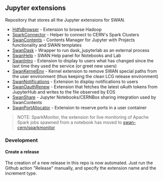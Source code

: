 ## Jupyter extensions

Repository that stores all the Jupyter extensions for SWAN.

* [HdfsBrowser](HdfsBrowser) - Extension to browse Hadoop
* [SparkConnector](SparkConnector) - Helper to connect to CERN's Spark Clusters
* [SwanContents](SwanContents) - Contents Manager for Jupyter with Projects functionality and SWAN templates
* [SwanDask](SwanDask) - Wrapper to run dask_jupyterlab as an external process
* [SwanHelp](SwanHelp) - SWAN Help panel for Notebooks and Lab
* [SwanIntro](SwanIntro) - Extension to display to users what has changed since the last time they used the service (or greet new users)
* [SwanKernelEnv](SwanKernelEnv) - Kernel extension to remove SWAN special paths from the user environment (thus keeping the clean LCG release environment)
* [SwanNotifications](SwanNotifications) - Extension to display notifications to users
* [SwanOauthRenew](SwanOauthRenew) - Extension that fetches the latest oAuth tokens from JupyterHub and writes to the file observed by EOS
* [SwanShare](SwanShare) - Jupyter Notebooks/CERNBox sharing integration used by SwanContents
* [SwanPortAllocator](SwanPortAllocator) - Extension to reserve ports in a user container

> NOTE: SparkMonitor, the extension for live monitoring of Apache Spark jobs spawned from a notebook has moved to [swan-cern/sparkmonitor](https://github.com/swan-cern/sparkmonitor)
### Development

#### Create a release

The creation of a new release in this repo is now automated. Just run the Github action "Release" manually, and specify the extension name and the increment type.

